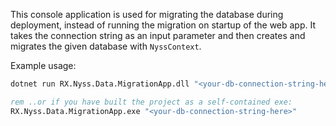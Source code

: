 ﻿This console application is used for migrating the database during deployment, instead of running the migration on startup of the web app. It takes the connection string as an input parameter and then creates and migrates the given database with `NyssContext`. 

Example usage:

```cmd
dotnet run RX.Nyss.Data.MigrationApp.dll "<your-db-connection-string-here>"

rem ..or if you have built the project as a self-contained exe:
RX.Nyss.Data.MigrationApp.exe "<your-db-connection-string-here>"
```
